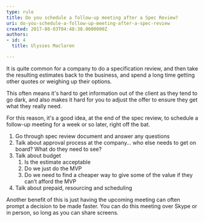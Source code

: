```yaml
---
type: rule
title: Do you schedule a follow-up meeting after a Spec Review?
uri: do-you-schedule-a-follow-up-meeting-after-a-spec-review
created: 2017-08-03T04:48:38.0000000Z
authors:
- id: 4
  title: Ulysses Maclaren

---
```


It is quite common for a company to do a specification review, and then take the resulting estimates back to the business, and spend a long time getting other quotes or weighing up their options.
 
This often means it's hard to get information out of the client as they tend to go dark, and also makes it hard for you to adjust the offer to ensure they get what they really need.

For this reason, it's a good idea, at the end of the spec review, to schedule a follow-up meeting for a week or so later, right off the bat.



1. Go through spec review document and answer any questions
2. Talk about approval process at the company… who else needs to get on board? What do they need to see?
3. Talk about budget
    1. Is the estimate acceptable
    2. Do we just do the MVP
    3. Do we need to find a cheaper way to give some of the value if they can’t afford the MVP
4. Talk about prepaid, resourcing and scheduling


Another benefit of this is just having the upcoming meeting can often prompt a decision to be made faster. You can do this meeting over Skype or in person, so long as you can share screens.
